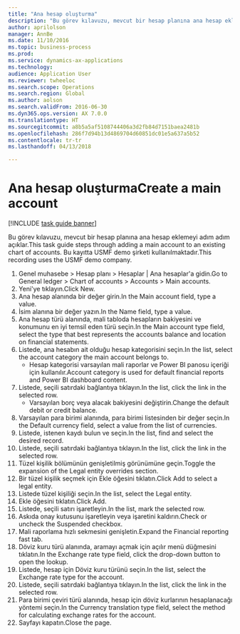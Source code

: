 ```yaml
--- 
title: "Ana hesap oluşturma"
description: "Bu görev kılavuzu, mevcut bir hesap planına ana hesap eklemeyi adım adım açıklar."
author: aprilolson
manager: AnnBe
ms.date: 11/10/2016
ms.topic: business-process
ms.prod: 
ms.service: dynamics-ax-applications
ms.technology: 
audience: Application User
ms.reviewer: twheeloc
ms.search.scope: Operations
ms.search.region: Global
ms.author: aolson
ms.search.validFrom: 2016-06-30
ms.dyn365.ops.version: AX 7.0.0
ms.translationtype: HT
ms.sourcegitcommit: a8b5a5af5108744406a3d2fb84d7151baea2481b
ms.openlocfilehash: 286f7d94b13d4869704d60851dc01e5a637a5b52
ms.contentlocale: tr-tr
ms.lasthandoff: 04/13/2018

---
```

# <a name="create-a-main-account"></a><span data-ttu-id="36fda-103">Ana hesap oluşturma</span><span class="sxs-lookup"><span data-stu-id="36fda-103">Create a main account</span></span>

[!INCLUDE [task guide banner](../../includes/task-guide-banner.md)]

<span data-ttu-id="36fda-104">Bu görev kılavuzu, mevcut bir hesap planına ana hesap eklemeyi adım adım açıklar.</span><span class="sxs-lookup"><span data-stu-id="36fda-104">This task guide steps through adding a main account to an existing chart of accounts.</span></span> <span data-ttu-id="36fda-105">Bu kayıtta USMF demo şirketi kullanılmaktadır.</span><span class="sxs-lookup"><span data-stu-id="36fda-105">This recording uses the USMF demo company.</span></span>  

1. <span data-ttu-id="36fda-106">Genel muhasebe > Hesap planı > Hesaplar | Ana hesaplar'a gidin.</span><span class="sxs-lookup"><span data-stu-id="36fda-106">Go to General ledger > Chart of accounts > Accounts > Main accounts.</span></span>
2. <span data-ttu-id="36fda-107">Yeni'ye tıklayın.</span><span class="sxs-lookup"><span data-stu-id="36fda-107">Click New.</span></span>
3. <span data-ttu-id="36fda-108">Ana hesap alanında bir değer girin.</span><span class="sxs-lookup"><span data-stu-id="36fda-108">In the Main account field, type a value.</span></span>
4. <span data-ttu-id="36fda-109">İsim alanına bir değer yazın.</span><span class="sxs-lookup"><span data-stu-id="36fda-109">In the Name field, type a value.</span></span>
5. <span data-ttu-id="36fda-110">Ana hesap türü alanında, mali tabloda hesapların bakiyesini ve konumunu en iyi temsil eden türü seçin.</span><span class="sxs-lookup"><span data-stu-id="36fda-110">In the Main account type field, select the type that best represents the accounts balance and location on financial statements.</span></span>
6. <span data-ttu-id="36fda-111">Listede, ana hesabın ait olduğu hesap kategorisini seçin.</span><span class="sxs-lookup"><span data-stu-id="36fda-111">In the list, select the account category the main account belongs to.</span></span>
    * <span data-ttu-id="36fda-112">Hesap kategorisi varsayılan mali raporlar ve Power BI panosu içeriği için kullanılır.</span><span class="sxs-lookup"><span data-stu-id="36fda-112">Account category is used for default financial reports and Power BI dashboard content.</span></span>  
7. <span data-ttu-id="36fda-113">Listede, seçili satırdaki bağlantıya tıklayın.</span><span class="sxs-lookup"><span data-stu-id="36fda-113">In the list, click the link in the selected row.</span></span>
    * <span data-ttu-id="36fda-114">Varsayılan borç veya alacak bakiyesini değiştirin.</span><span class="sxs-lookup"><span data-stu-id="36fda-114">Change the default debit or credit balance.</span></span>  
8. <span data-ttu-id="36fda-115">Varsayılan para birimi alanında, para birimi listesinden bir değer seçin.</span><span class="sxs-lookup"><span data-stu-id="36fda-115">In the Default currency field, select a value from the list of currencies.</span></span>
9. <span data-ttu-id="36fda-116">Listede, istenen kaydı bulun ve seçin.</span><span class="sxs-lookup"><span data-stu-id="36fda-116">In the list, find and select the desired record.</span></span>
10. <span data-ttu-id="36fda-117">Listede, seçili satırdaki bağlantıya tıklayın.</span><span class="sxs-lookup"><span data-stu-id="36fda-117">In the list, click the link in the selected row.</span></span>
11. <span data-ttu-id="36fda-118">Tüzel kişilik bölümünün genişletilmiş görünümüne geçin.</span><span class="sxs-lookup"><span data-stu-id="36fda-118">Toggle the expansion of the Legal entity overrides section.</span></span>
12. <span data-ttu-id="36fda-119">Bir tüzel kişilik seçmek için Ekle öğesini tıklatın.</span><span class="sxs-lookup"><span data-stu-id="36fda-119">Click Add to select a legal entity.</span></span>
13. <span data-ttu-id="36fda-120">Listede tüzel kişiliği seçin.</span><span class="sxs-lookup"><span data-stu-id="36fda-120">In the list, select the Legal entity.</span></span>
14. <span data-ttu-id="36fda-121">Ekle öğesini tıklatın.</span><span class="sxs-lookup"><span data-stu-id="36fda-121">Click Add.</span></span>
15. <span data-ttu-id="36fda-122">Listede, seçili satırı işaretleyin.</span><span class="sxs-lookup"><span data-stu-id="36fda-122">In the list, mark the selected row.</span></span>
16. <span data-ttu-id="36fda-123">Askıda onay kutusunu işaretleyin veya işaretini kaldırın.</span><span class="sxs-lookup"><span data-stu-id="36fda-123">Check or uncheck the Suspended checkbox.</span></span>
17. <span data-ttu-id="36fda-124">Mali raporlama hızlı sekmesini genişletin.</span><span class="sxs-lookup"><span data-stu-id="36fda-124">Expand the Financial reporting fast tab.</span></span>
18. <span data-ttu-id="36fda-125">Döviz kuru türü alanında, aramayı açmak için açılır menü düğmesini tıklatın.</span><span class="sxs-lookup"><span data-stu-id="36fda-125">In the Exchange rate type field, click the drop-down button to open the lookup.</span></span>
19. <span data-ttu-id="36fda-126">Listede, hesap için Döviz kuru türünü seçin.</span><span class="sxs-lookup"><span data-stu-id="36fda-126">In the list, select the Exchange rate type for the account.</span></span>
20. <span data-ttu-id="36fda-127">Listede, seçili satırdaki bağlantıya tıklayın.</span><span class="sxs-lookup"><span data-stu-id="36fda-127">In the list, click the link in the selected row.</span></span>
21. <span data-ttu-id="36fda-128">Para birimi çeviri türü alanında, hesap için döviz kurlarının hesaplanacağı yöntemi seçin.</span><span class="sxs-lookup"><span data-stu-id="36fda-128">In the Currency translation type field, select the method for calculating exchange rates for the account.</span></span>
22. <span data-ttu-id="36fda-129">Sayfayı kapatın.</span><span class="sxs-lookup"><span data-stu-id="36fda-129">Close the page.</span></span>


